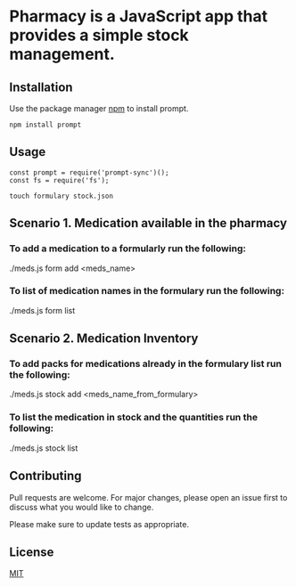 # Pharmacy is a JavaScript app that provides a simple stock management.

## Installation

Use the package manager [npm](https://www.npmjs.com/package/prompt) to install prompt.
```
npm install prompt
```
## Usage

```
const prompt = require('prompt-sync')();
const fs = require('fs');
```

```
touch formulary stock.json
```

## Scenario 1. Medication available in the pharmacy

### To add a medication to a formularly run the following:
./meds.js form add <meds_name>

### To list of medication names in the formulary run the following:
./meds.js form list

## Scenario 2. Medication Inventory
### To add packs for medications already in the formulary list run the following:
./meds.js stock add <meds_name_from_formulary>

### To list the medication in stock and the quantities run the following:
./meds.js stock list

## Contributing
Pull requests are welcome. For major changes, please open an issue first to discuss what you would like to change.

Please make sure to update tests as appropriate.

## License
[MIT](https://choosealicense.com/licenses/mit/)
